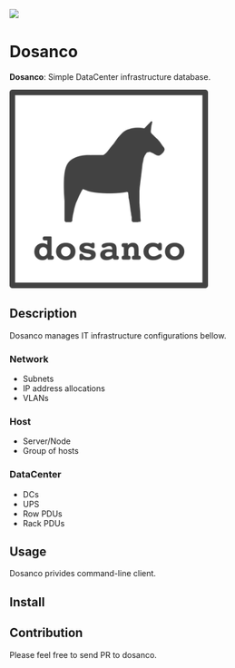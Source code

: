 ![](https://github.com/hichikaw/dosanco/workflows/Build/badge.svg)

Dosanco
=======

**Dosanco**: Simple DataCenter infrastructure database.

<img src="./docs/image/logo.png" width="350">

## Description
Dosanco manages IT infrastructure configurations bellow.

### Network
- Subnets
- IP address allocations
- VLANs

### Host
- Server/Node
- Group of hosts

### DataCenter
- DCs
- UPS
- Row PDUs
- Rack PDUs

## Usage
Dosanco privides command-line client.

## Install

## Contribution
Please feel free to send PR to dosanco.
